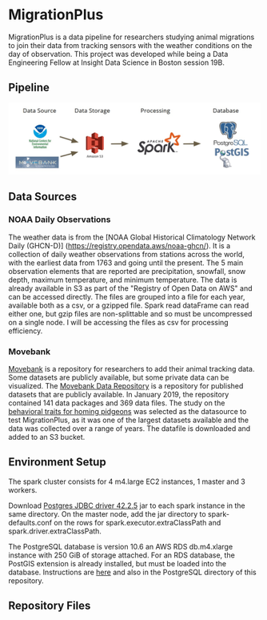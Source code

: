 # MigrationPlus
MigrationPlus is a data pipeline for researchers studying animal migrations to join their data
 from tracking sensors with the weather conditions on the day of observation. 
This project was developed while being a Data Engineering Fellow at Insight Data Science
in Boston session 19B.

## Pipeline
![pipeline](img/pipeline.jpg)

## Data Sources

### NOAA Daily Observations
The weather data is from the [NOAA Global Historical Climatology Network Daily (GHCN-D)]
(https://registry.opendata.aws/noaa-ghcn/).
It is a collection of daily weather observations from stations across the world, with the 
earliest data from 1763 and going until the present. 
The 5 main observation elements that are reported are 
precipitation, snowfall, snow depth, maximum temperature, and minimum temperature. 
The data is already available in S3 as part of the "Registry of Open Data on AWS" 
and can be accessed directly. 
The files are grouped into a file for each year, available both as a csv, or a gzipped file.
Spark read dataFrame can read either one, but gzip files are non-splittable and so must
be uncompressed on a single node. I will be accessing the files as csv for processing efficiency.

### Movebank
[Movebank](https://www.movebank.org/) is a repository for researchers to add their animal tracking data.
Some datasets are publicly available, but some private data can be visualized.
The [Movebank Data Repository](https://www.datarepository.movebank.org/) is a repository
for published datasets that are publicly available.
In January 2019, the repository contained 141 data packages and 369 data files.
The study on the [behavioral traits for homing pidgeons](https://www.datarepository.movebank.org/handle/10255/move.766)
 was selected as the datasource to test MigrationPlus, as it was one of the largest datasets available
 and the data was collected over a range of years. 
The datafile is downloaded and added to an S3 bucket.

## Environment Setup

The spark cluster consists for 4 m4.large EC2 instances, 1 master and 3 workers.

Download [Postgres JDBC driver 42.2.5](https://jdbc.postgresql.org/download.html) 
jar to each spark instance in the same directory.
On the master node, add the jar directory to spark-defaults.conf on the rows for 
spark.executor.extraClassPath and spark.driver.extraClassPath.

The PostgreSQL database is version 10.6 an AWS RDS db.m4.xlarge instance with 
250 GiB of storage attached.
For an RDS database, the PostGIS extension is already installed, but must be loaded into the database.
Instructions are [here](https://docs.aws.amazon.com/AmazonRDS/latest/UserGuide/Appendix.PostgreSQL.CommonDBATasks.html#Appendix.PostgreSQL.CommonDBATasks.PostGIS)
and also in the PostgreSQL directory of this repository.

## Repository Files

